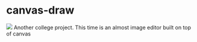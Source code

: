 # canvas-draw
![](https://www.google-analytics.com/collect?v=1&t=event&tid=UA-100869248-2&cid=555&ec=github&ea=pageview&el=canvas-draw&ev=1)
Another college project. This time is an almost image editor built on top of canvas
